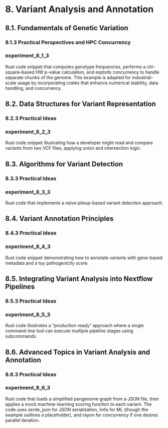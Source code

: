 # 8. Variant Analysis and Annotation

## 8.1. Fundamentals of Genetic Variation

### 8.1.3 Practical Perspectives and HPC Concurrency

### experiment_8_1_3
Rust code snippet that computes genotype frequencies, performs a chi-square–based HW p-value calculation, and exploits concurrency to handle separate chunks of the genome. This example is adapted for industrial-scale usage by incorporating crates that enhance numerical stability, data handling, and concurrency.

## 8.2. Data Structures for Variant Representation

### 8.2.3 Practical Ideas

### experiment_8_2_3
Rust code snippet illustrating how a developer might read and compare variants from two VCF files, applying union and intersection logic.

## 8.3. Algorithms for Variant Detection

### 8.3.3 Practical Ideas

### experiment_8_3_3
Rust code that implements a naive pileup-based variant detection approach.

## 8.4. Variant Annotation Principles

### 8.4.3 Practical Ideas

### experiment_8_4_3
Rust code snippet demonstrating how to annotate variants with gene-based metadata and a toy pathogenicity score.

## 8.5. Integrating Variant Analysis into Nextflow Pipelines

### 8.5.3 Practical Ideas

### experiment_8_5_3
Rust code illustrates a “production ready” approach where a single command-line tool can execute multiple pipeline stages using subcommands.

## 8.6. Advanced Topics in Variant Analysis and Annotation

### 8.6.3 Practical Ideas

### experiment_8_6_3
Rust code that loads a simplified pangenome graph from a JSON file, then applies a mock machine-learning scoring function to each variant. The code uses serde_json for JSON serialization, linfa for ML (though the example outlines a placeholder), and rayon for concurrency if one desires parallel iteration.
